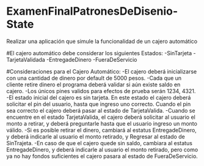# ExamenFinalPatronesDeDisenio-State
Realizar una aplicación que simule la funcionalidad de un cajero automático

#El cajero automático debe considerar los siguientes Estados:
-SinTarjeta
-TarjetaValidada
-EntregadeDinero
-FueraDeServicio

#Consideraciones para el Cajero Automático:
-El cajero deberá inicializarse con una cantidad de dinero por default de 5000 pesos.
-Cada que un cliente retire dinero el programa deberá validar si aún existe saldo en cajero.
-Los únicos pines validos para efectos de prueba serán 1234, 4321.
-El estado inicial del cajero es sin tarjeta. En este estado el cajero deberá solicitar el pin del usuario, hasta que ingreso uno correcto. Cuando el pin sea correcto el cajero deberá pasar al estado de TarjetaValida.
-Cuando se encuentre en el estado TarjetaValida, el cajero deberá solicitar al usuario el monto a retirar, y deberá preguntarle hasta que el usuario ingreso un monto válido.
-Si es posible retirar el dinero, cambiará al estatus EntregadeDinero, y deberá indicarle al usuario el monto retirado, y Regresar al estado de SinTrajeta.
-En caso de que el cajero quede sin saldo, cambiara al estatus EntregadeDinero, y deberá indicarle al usuario el monto retirado, pero como ya no hay fondos suficientes el cajero pasara al estado de FueraDeServicio.
